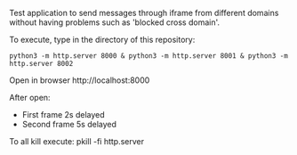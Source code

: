 Test application to send messages through iframe from different domains without having problems such as 'blocked cross domain'.

To execute, type in the directory of this repository:

`python3 -m http.server 8000 & python3 -m http.server 8001 & python3 -m http.server 8002`

Open in browser http://localhost:8000

After open:
- First frame 2s delayed
- Second frame 5s delayed

To all kill execute:
pkill -fi http.server
